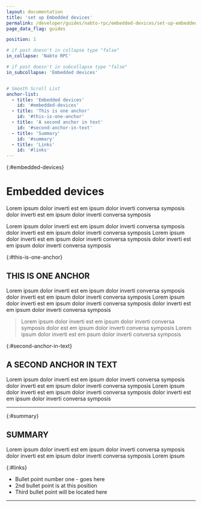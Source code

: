 ```yaml
---
layout: documentation
title: 'set up Embedded devices'
permalink: /developer/guides/nabto-rpc/embedded-devices/set-up-embedded-devices.html
page_data_flag: guides

position: 1

# if post doesn't in collapse type "false"
in_collapse: 'Nabto RPC'

# if post doesn't in subcollapse type "false"
in_subcollapse: 'Embedded devices'


# Smooth Scroll List
anchor-list:
  - title: 'Embedded devices'
    id: '#embedded-devices'
  - title: 'This is one anchor'
    id: '#this-is-one-anchor'
  - title: 'A second anchor in text'
    id: '#second-anchor-in-text'
  - title: 'Summary'
    id: '#summary'
  - title: 'Links'
    id: '#links'
---
```


{:#embedded-devices}
# Embedded devices
Lorem ipsum dolor inverti est em ipsum dolor inverti conversa symposis dolor inverti est em ipsum dolor inverti conversa symposis

Lorem ipsum dolor inverti est em ipsum dolor inverti conversa symposis dolor inverti est em ipsum dolor inverti conversa symposis Lorem ipsum dolor inverti est em ipsum dolor inverti conversa symposis dolor inverti est em ipsum dolor inverti conversa symposis

{:#this-is-one-anchor}
## THIS IS ONE ANCHOR
Lorem ipsum dolor inverti est em ipsum dolor inverti conversa symposis dolor inverti est em ipsum dolor inverti conversa symposis Lorem ipsum dolor inverti est em ipsum dolor inverti conversa symposis dolor inverti est em ipsum dolor inverti conversa symposis

> Lorem ipsum dolor inverti est em ipsum dolor inverti conversa symposis dolor est em ipsum dolor inverti conversa symposis Lorem ipsum dolor inverti est em psum dolor inverti conversa symposis

{:#second-anchor-in-text}
## A SECOND ANCHOR IN TEXT
Lorem ipsum dolor inverti est em ipsum dolor inverti conversa symposis dolor inverti est em ipsum dolor inverti conversa symposis Lorem ipsum dolor inverti est em ipsum dolor inverti conversa symposis dolor inverti est em ipsum dolor inverti conversa symposis

***

{:#summary}
## SUMMARY
Lorem ipsum dolor inverti est em ipsum dolor inverti conversa symposis dolor inverti est em ipsum dolor inverti conversa symposis Lorem ipsum

{:#links}
* Bullet point number one - goes here
* 2nd bullet point is at this position
* Third bullet point will be located here

***